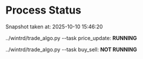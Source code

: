 # Process Status

Snapshot taken at: 2025-10-10 15:46:20

../wintrd/trade_algo.py --task price_update: **RUNNING**

../wintrd/trade_algo.py --task buy_sell: **NOT RUNNING**

